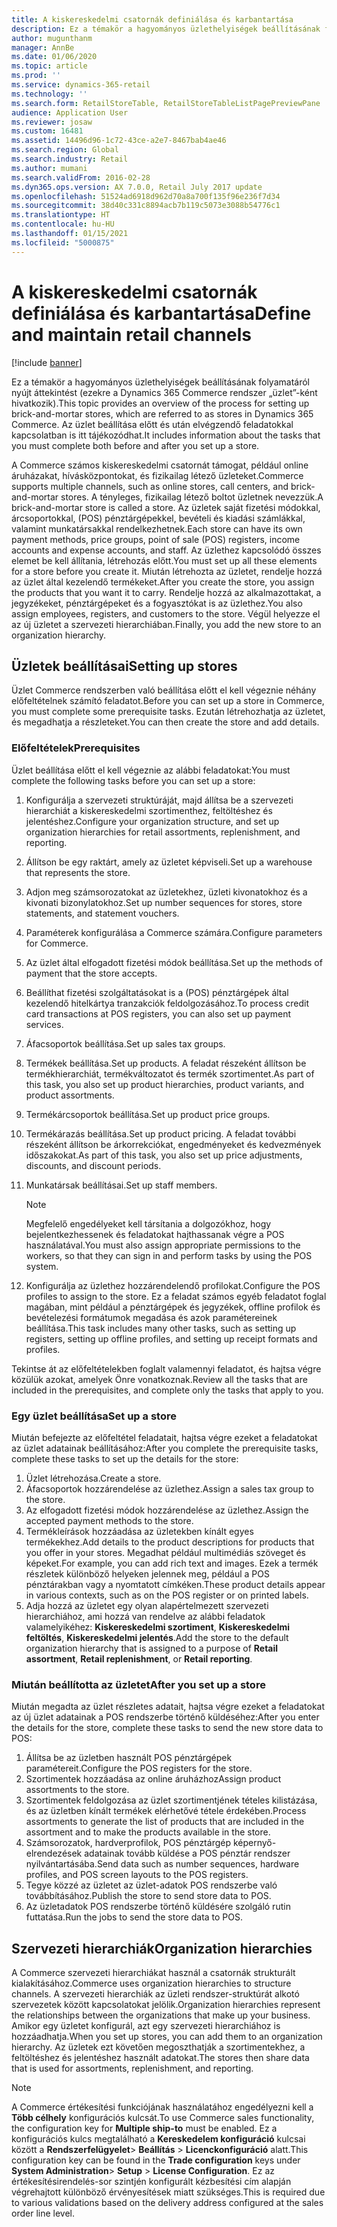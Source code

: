 ```yaml
---
title: A kiskereskedelmi csatornák definiálása és karbantartása
description: Ez a témakör a hagyományos üzlethelyiségek beállításának folyamatáról nyújt áttekintést (ezekre a Dynamics 365 Commerce rendszer „üzlet”-ként hivatkozik). Az üzlet beállítása előtt és után elvégzendő feladatokkal kapcsolatban is itt tájékozódhat.
author: mugunthanm
manager: AnnBe
ms.date: 01/06/2020
ms.topic: article
ms.prod: ''
ms.service: dynamics-365-retail
ms.technology: ''
ms.search.form: RetailStoreTable, RetailStoreTableListPagePreviewPane
audience: Application User
ms.reviewer: josaw
ms.custom: 16481
ms.assetid: 14496d96-1c72-43ce-a2e7-8467bab4ae46
ms.search.region: Global
ms.search.industry: Retail
ms.author: mumani
ms.search.validFrom: 2016-02-28
ms.dyn365.ops.version: AX 7.0.0, Retail July 2017 update
ms.openlocfilehash: 51524ad6918d962d70a8a700f135f96e236f7d34
ms.sourcegitcommit: 38d40c331c8894acb7b119c5073e3088b54776c1
ms.translationtype: HT
ms.contentlocale: hu-HU
ms.lasthandoff: 01/15/2021
ms.locfileid: "5000875"
---
```

# <a name="define-and-maintain-retail-channels"></a><span data-ttu-id="3154a-104">A kiskereskedelmi csatornák definiálása és karbantartása</span><span class="sxs-lookup"><span data-stu-id="3154a-104">Define and maintain retail channels</span></span>

[!include [banner](includes/banner.md)]

<span data-ttu-id="3154a-105">Ez a témakör a hagyományos üzlethelyiségek beállításának folyamatáról nyújt áttekintést (ezekre a Dynamics 365 Commerce rendszer „üzlet”-ként hivatkozik).</span><span class="sxs-lookup"><span data-stu-id="3154a-105">This topic provides an overview of the process for setting up brick-and-mortar stores, which are referred to as stores in Dynamics 365 Commerce.</span></span> <span data-ttu-id="3154a-106">Az üzlet beállítása előtt és után elvégzendő feladatokkal kapcsolatban is itt tájékozódhat.</span><span class="sxs-lookup"><span data-stu-id="3154a-106">It includes information about the tasks that you must complete both before and after you set up a store.</span></span>

<span data-ttu-id="3154a-107">A Commerce számos kiskereskedelmi csatornát támogat, például online áruházakat, hívásközpontokat, és fizikailag létező üzleteket.</span><span class="sxs-lookup"><span data-stu-id="3154a-107">Commerce supports multiple channels, such as online stores, call centers, and brick-and-mortar stores.</span></span> <span data-ttu-id="3154a-108">A tényleges, fizikailag létező boltot üzletnek nevezzük.</span><span class="sxs-lookup"><span data-stu-id="3154a-108">A brick-and-mortar store is called a store.</span></span> <span data-ttu-id="3154a-109">Az üzletek saját fizetési módokkal, árcsoportokkal, (POS) pénztárgépekkel, bevételi és kiadási számlákkal, valamint munkatársakkal rendelkezhetnek.</span><span class="sxs-lookup"><span data-stu-id="3154a-109">Each store can have its own payment methods, price groups, point of sale (POS) registers, income accounts and expense accounts, and staff.</span></span> <span data-ttu-id="3154a-110">Az üzlethez kapcsolódó összes elemet be kell állítania, létrehozás előtt.</span><span class="sxs-lookup"><span data-stu-id="3154a-110">You must set up all these elements for a store before you create it.</span></span> <span data-ttu-id="3154a-111">Miután létrehozta az üzletet, rendelje hozzá az üzlet által kezelendő termékeket.</span><span class="sxs-lookup"><span data-stu-id="3154a-111">After you create the store, you assign the products that you want it to carry.</span></span> <span data-ttu-id="3154a-112">Rendelje hozzá az alkalmazottakat, a jegyzékeket, pénztárgépeket és a fogyasztókat is az üzlethez.</span><span class="sxs-lookup"><span data-stu-id="3154a-112">You also assign employees, registers, and customers to the store.</span></span> <span data-ttu-id="3154a-113">Végül helyezze el az új üzletet a szervezeti hierarchiában.</span><span class="sxs-lookup"><span data-stu-id="3154a-113">Finally, you add the new store to an organization hierarchy.</span></span>

## <a name="setting-up-stores"></a><span data-ttu-id="3154a-114">Üzletek beállításai</span><span class="sxs-lookup"><span data-stu-id="3154a-114">Setting up stores</span></span>

<span data-ttu-id="3154a-115">Üzlet Commerce rendszerben való beállítása előtt el kell végeznie néhány előfeltételnek számító feladatot.</span><span class="sxs-lookup"><span data-stu-id="3154a-115">Before you can set up a store in Commerce, you must complete some prerequisite tasks.</span></span> <span data-ttu-id="3154a-116">Ezután létrehozhatja az üzletet, és megadhatja a részleteket.</span><span class="sxs-lookup"><span data-stu-id="3154a-116">You can then create the store and add details.</span></span>

### <a name="prerequisites"></a><span data-ttu-id="3154a-117">Előfeltételek</span><span class="sxs-lookup"><span data-stu-id="3154a-117">Prerequisites</span></span>

<span data-ttu-id="3154a-118">Üzlet beállítása előtt el kell végeznie az alábbi feladatokat:</span><span class="sxs-lookup"><span data-stu-id="3154a-118">You must complete the following tasks before you can set up a store:</span></span>

1. <span data-ttu-id="3154a-119">Konfigurálja a szervezeti struktúráját, majd állítsa be a szervezeti hierarchiát a kiskereskedelmi szortimenthez, feltöltéshez és jelentéshez.</span><span class="sxs-lookup"><span data-stu-id="3154a-119">Configure your organization structure, and set up organization hierarchies for retail assortments, replenishment, and reporting.</span></span>
2. <span data-ttu-id="3154a-120">Állítson be egy raktárt, amely az üzletet képviseli.</span><span class="sxs-lookup"><span data-stu-id="3154a-120">Set up a warehouse that represents the store.</span></span>
3. <span data-ttu-id="3154a-121">Adjon meg számsorozatokat az üzletekhez, üzleti kivonatokhoz és a kivonati bizonylatokhoz.</span><span class="sxs-lookup"><span data-stu-id="3154a-121">Set up number sequences for stores, store statements, and statement vouchers.</span></span>
4. <span data-ttu-id="3154a-122">Paraméterek konfigurálása a Commerce számára.</span><span class="sxs-lookup"><span data-stu-id="3154a-122">Configure parameters for Commerce.</span></span>
5. <span data-ttu-id="3154a-123">Az üzlet által elfogadott fizetési módok beállítása.</span><span class="sxs-lookup"><span data-stu-id="3154a-123">Set up the methods of payment that the store accepts.</span></span>
6. <span data-ttu-id="3154a-124">Beállíthat fizetési szolgáltatásokat is a (POS) pénztárgépek által kezelendő hitelkártya tranzakciók feldolgozásához.</span><span class="sxs-lookup"><span data-stu-id="3154a-124">To process credit card transactions at POS registers, you can also set up payment services.</span></span>
7. <span data-ttu-id="3154a-125">Áfacsoportok beállítása.</span><span class="sxs-lookup"><span data-stu-id="3154a-125">Set up sales tax groups.</span></span>
8. <span data-ttu-id="3154a-126">Termékek beállítása.</span><span class="sxs-lookup"><span data-stu-id="3154a-126">Set up products.</span></span> <span data-ttu-id="3154a-127">A feladat részeként állítson be termékhierarchiát, termékváltozatot és termék szortimentet.</span><span class="sxs-lookup"><span data-stu-id="3154a-127">As part of this task, you also set up product hierarchies, product variants, and product assortments.</span></span>
9. <span data-ttu-id="3154a-128">Termékárcsoportok beállítása.</span><span class="sxs-lookup"><span data-stu-id="3154a-128">Set up product price groups.</span></span>
10. <span data-ttu-id="3154a-129">Termékárazás beállítása.</span><span class="sxs-lookup"><span data-stu-id="3154a-129">Set up product pricing.</span></span> <span data-ttu-id="3154a-130">A feladat további részeként állítson be árkorrekciókat, engedményeket és kedvezmények időszakokat.</span><span class="sxs-lookup"><span data-stu-id="3154a-130">As part of this task, you also set up price adjustments, discounts, and discount periods.</span></span>
11. <span data-ttu-id="3154a-131">Munkatársak beállításai.</span><span class="sxs-lookup"><span data-stu-id="3154a-131">Set up staff members.</span></span>

    > [!NOTE]
    > <span data-ttu-id="3154a-132">Megfelelő engedélyeket kell társítania a dolgozókhoz, hogy bejelentkezhessenek és feladatokat hajthassanak végre a POS használatával.</span><span class="sxs-lookup"><span data-stu-id="3154a-132">You must also assign appropriate permissions to the workers, so that they can sign in and perform tasks by using the POS system.</span></span>

12. <span data-ttu-id="3154a-133">Konfigurálja az üzlethez hozzárendelendő profilokat.</span><span class="sxs-lookup"><span data-stu-id="3154a-133">Configure the POS profiles to assign to the store.</span></span> <span data-ttu-id="3154a-134">Ez a feladat számos egyéb feladatot foglal magában, mint például a pénztárgépek és jegyzékek, offline profilok és bevételezési formátumok megadása és azok paramétereinek beállítása.</span><span class="sxs-lookup"><span data-stu-id="3154a-134">This task includes many other tasks, such as setting up registers, setting up offline profiles, and setting up receipt formats and profiles.</span></span>

<span data-ttu-id="3154a-135">Tekintse át az előfeltételekben foglalt valamennyi feladatot, és hajtsa végre közülük azokat, amelyek Önre vonatkoznak.</span><span class="sxs-lookup"><span data-stu-id="3154a-135">Review all the tasks that are included in the prerequisites, and complete only the tasks that apply to you.</span></span>

### <a name="set-up-a-store"></a><span data-ttu-id="3154a-136">Egy üzlet beállítása</span><span class="sxs-lookup"><span data-stu-id="3154a-136">Set up a store</span></span>

<span data-ttu-id="3154a-137">Miután befejezte az előfeltétel feladatait, hajtsa végre ezeket a feladatokat az üzlet adatainak beállításához:</span><span class="sxs-lookup"><span data-stu-id="3154a-137">After you complete the prerequisite tasks, complete these tasks to set up the details for the store:</span></span>

1. <span data-ttu-id="3154a-138">Üzlet létrehozása.</span><span class="sxs-lookup"><span data-stu-id="3154a-138">Create a store.</span></span>
2. <span data-ttu-id="3154a-139">Áfacsoportok hozzárendelése az üzlethez.</span><span class="sxs-lookup"><span data-stu-id="3154a-139">Assign a sales tax group to the store.</span></span>
3. <span data-ttu-id="3154a-140">Az elfogadott fizetési módok hozzárendelése az üzlethez.</span><span class="sxs-lookup"><span data-stu-id="3154a-140">Assign the accepted payment methods to the store.</span></span>
4. <span data-ttu-id="3154a-141">Termékleírások hozzáadása az üzletekben kínált egyes termékekhez.</span><span class="sxs-lookup"><span data-stu-id="3154a-141">Add details to the product descriptions for products that you offer in your stores.</span></span> <span data-ttu-id="3154a-142">Megadhat például multimédiás szöveget és képeket.</span><span class="sxs-lookup"><span data-stu-id="3154a-142">For example, you can add rich text and images.</span></span> <span data-ttu-id="3154a-143">Ezek a termék részletek különböző helyeken jelennek meg, például a POS pénztárakban vagy a nyomtatott címkéken.</span><span class="sxs-lookup"><span data-stu-id="3154a-143">These product details appear in various contexts, such as on the POS register or on printed labels.</span></span>
5. <span data-ttu-id="3154a-144">Adja hozzá az üzletet egy olyan alapértelmezett szervezeti hierarchiához, ami hozzá van rendelve az alábbi feladatok valamelyikéhez: **Kiskereskedelmi szortiment**, **Kiskereskedelmi feltöltés**, **Kiskereskedelmi jelentés**.</span><span class="sxs-lookup"><span data-stu-id="3154a-144">Add the store to the default organization hierarchy that is assigned to a purpose of **Retail assortment**, **Retail replenishment**, or **Retail reporting**.</span></span>

### <a name="after-you-set-up-a-store"></a><span data-ttu-id="3154a-145">Miután beállította az üzletet</span><span class="sxs-lookup"><span data-stu-id="3154a-145">After you set up a store</span></span>

<span data-ttu-id="3154a-146">Miután megadta az üzlet részletes adatait, hajtsa végre ezeket a feladatokat az új üzlet adatainak a POS rendszerbe történő küldéséhez:</span><span class="sxs-lookup"><span data-stu-id="3154a-146">After you enter the details for the store, complete these tasks to send the new store data to POS:</span></span>

1. <span data-ttu-id="3154a-147">Állítsa be az üzletben használt POS pénztárgépek paramétereit.</span><span class="sxs-lookup"><span data-stu-id="3154a-147">Configure the POS registers for the store.</span></span>
2. <span data-ttu-id="3154a-148">Szortimentek hozzáadása az online áruházhoz</span><span class="sxs-lookup"><span data-stu-id="3154a-148">Assign product assortments to the store.</span></span>
3. <span data-ttu-id="3154a-149">Szortimentek feldolgozása az üzlet szortimentjének tételes kilistázása, és az üzletben kínált termékek elérhetővé tétele érdekében.</span><span class="sxs-lookup"><span data-stu-id="3154a-149">Process assortments to generate the list of products that are included in the assortment and to make the products available in the store.</span></span>
4. <span data-ttu-id="3154a-150">Számsorozatok, hardverprofilok, POS pénztárgép képernyő-elrendezések adatainak tovább küldése a POS pénztár rendszer nyilvántartásába.</span><span class="sxs-lookup"><span data-stu-id="3154a-150">Send data such as number sequences, hardware profiles, and POS screen layouts to the POS registers.</span></span>
5. <span data-ttu-id="3154a-151">Tegye közzé az üzletet az üzlet-adatok POS rendszerbe való továbbításához.</span><span class="sxs-lookup"><span data-stu-id="3154a-151">Publish the store to send store data to POS.</span></span>
6. <span data-ttu-id="3154a-152">Az üzletadatok POS rendszerbe történő küldésére szolgáló rutin futtatása.</span><span class="sxs-lookup"><span data-stu-id="3154a-152">Run the jobs to send the store data to POS.</span></span>

## <a name="organization-hierarchies"></a><span data-ttu-id="3154a-153">Szervezeti hierarchiák</span><span class="sxs-lookup"><span data-stu-id="3154a-153">Organization hierarchies</span></span>

<span data-ttu-id="3154a-154">A Commerce szervezeti hierarchiákat használ a csatornák strukturált kialakításához.</span><span class="sxs-lookup"><span data-stu-id="3154a-154">Commerce uses organization hierarchies to structure channels.</span></span> <span data-ttu-id="3154a-155">A szervezeti hierarchiák az üzleti rendszer-struktúrát alkotó szervezetek között kapcsolatokat jelölik.</span><span class="sxs-lookup"><span data-stu-id="3154a-155">Organization hierarchies represent the relationships between the organizations that make up your business.</span></span> <span data-ttu-id="3154a-156">Amikor egy üzletet konfigurál, azt egy szervezeti hierarchiához is hozzáadhatja.</span><span class="sxs-lookup"><span data-stu-id="3154a-156">When you set up stores, you can add them to an organization hierarchy.</span></span> <span data-ttu-id="3154a-157">Az üzletek ezt követően megoszthatják a szortimentekhez, a feltöltéshez és jelentéshez használt adatokat.</span><span class="sxs-lookup"><span data-stu-id="3154a-157">The stores then share data that is used for assortments, replenishment, and reporting.</span></span>

> [!NOTE]
> <span data-ttu-id="3154a-158">A Commerce értékesítési funkciójának használatához engedélyezni kell a **Több célhely** konfigurációs kulcsát.</span><span class="sxs-lookup"><span data-stu-id="3154a-158">To use Commerce sales functionality, the configuration key for **Multiple ship-to** must be enabled.</span></span> <span data-ttu-id="3154a-159">Ez a konfigurációs kulcs megtalálható a **Kereskedelem konfiguráció** kulcsai között a **Rendszerfelügyelet**\> **Beállítás** \> **Licenckonfiguráció** alatt.</span><span class="sxs-lookup"><span data-stu-id="3154a-159">This configuration key can be found in the **Trade configuration** keys under **System Administration**\> **Setup** \> **License Configuration**.</span></span> <span data-ttu-id="3154a-160">Ez az értékesítésirendelés-sor szintjén konfigurált kézbesítési cím alapján végrehajtott különböző érvényesítések miatt szükséges.</span><span class="sxs-lookup"><span data-stu-id="3154a-160">This is required due to various validations based on the delivery address configured at the sales order line level.</span></span>

